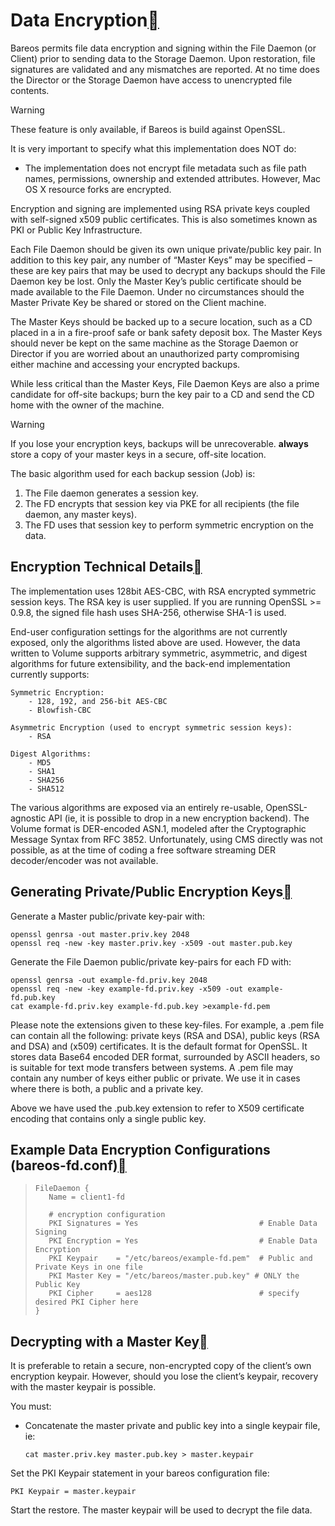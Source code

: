 # Data Encryption[](https://docs.bareos.org/master/TasksAndConcepts/DataEncryption.html#data-encryption)

 

Bareos permits file data encryption and signing within the File  Daemon (or Client) prior to sending data to the Storage Daemon. Upon  restoration, file signatures are validated and any mismatches are  reported. At no time does the Director or the Storage Daemon have access to unencrypted file contents.

Warning

These feature is only available, if Bareos is build against OpenSSL.

It is very important to specify what this implementation does NOT do:

- The implementation does not encrypt file metadata such as file  path names, permissions, ownership and extended attributes. However, Mac OS X resource forks are encrypted.

Encryption and signing are implemented using RSA private keys coupled with self-signed x509 public certificates. This is also sometimes known as PKI or Public Key Infrastructure.

Each File Daemon should be given its own unique private/public key  pair. In addition to this key pair, any number of “Master Keys” may be  specified – these are key pairs that may be used to decrypt any backups  should the File Daemon key be lost. Only the Master Key’s public  certificate should be made available to the File Daemon. Under no  circumstances should the Master Private Key be shared or stored on the  Client machine.

The Master Keys should be backed up to a secure location, such as a  CD placed in a in a fire-proof safe or bank safety deposit box. The  Master Keys should never be kept on the same machine as the Storage  Daemon or Director if you are worried about an unauthorized party  compromising either machine and accessing your encrypted backups.

While less critical than the Master Keys, File Daemon Keys are also a prime candidate for off-site backups; burn the key pair to a CD and  send the CD home with the owner of the machine.

Warning

If you lose your encryption keys, backups will be unrecoverable. **always** store a copy of your master keys in a secure, off-site location.

The basic algorithm used for each backup session (Job) is:

1. The File daemon generates a session key.
2. The FD encrypts that session key via PKE for all recipients (the file daemon, any master keys).
3. The FD uses that session key to perform symmetric encryption on the data.

## Encryption Technical Details[](https://docs.bareos.org/master/TasksAndConcepts/DataEncryption.html#encryption-technical-details)



The implementation uses 128bit AES-CBC, with RSA encrypted symmetric  session keys. The RSA key is user supplied. If you are running OpenSSL  >= 0.9.8, the signed file hash uses SHA-256, otherwise SHA-1 is used.

End-user configuration settings for the algorithms are not currently  exposed, only the algorithms listed above are used. However, the data  written to Volume supports arbitrary symmetric, asymmetric, and digest  algorithms for future extensibility, and the back-end implementation  currently supports:

```
Symmetric Encryption:
    - 128, 192, and 256-bit AES-CBC
    - Blowfish-CBC

Asymmetric Encryption (used to encrypt symmetric session keys):
    - RSA

Digest Algorithms:
    - MD5
    - SHA1
    - SHA256
    - SHA512
```

The various algorithms are exposed via an entirely re-usable,  OpenSSL-agnostic API (ie, it is possible to drop in a new encryption  backend). The Volume format is DER-encoded ASN.1, modeled after the  Cryptographic Message Syntax from RFC 3852. Unfortunately, using CMS  directly was not possible, as at the time of coding a free software  streaming DER decoder/encoder was not available.

## Generating Private/Public Encryption Keys[](https://docs.bareos.org/master/TasksAndConcepts/DataEncryption.html#generating-private-public-encryption-keys)



Generate a Master public/private key-pair with:

```
openssl genrsa -out master.priv.key 2048
openssl req -new -key master.priv.key -x509 -out master.pub.key
```

Generate the File Daemon public/private key-pairs for each FD with:

```
openssl genrsa -out example-fd.priv.key 2048
openssl req -new -key example-fd.priv.key -x509 -out example-fd.pub.key
cat example-fd.priv.key example-fd.pub.key >example-fd.pem
```

Please note the extensions given to these key-files. For example, a .pem file  can contain all the following: private keys (RSA and DSA), public keys  (RSA and DSA) and (x509) certificates. It is the default format for  OpenSSL. It stores data Base64 encoded DER format, surrounded by ASCII  headers, so is suitable for text mode transfers between systems. A .pem  file may contain any number of keys either public or private. We use it  in cases where there is both, a public and a private key.

Above we have used the .pub.key extension to refer to X509 certificate encoding that contains only a single public key.

## Example Data Encryption Configurations (bareos-fd.conf)[](https://docs.bareos.org/master/TasksAndConcepts/DataEncryption.html#example-data-encryption-configurations-bareos-fd-conf)



> ```
> FileDaemon {
>    Name = client1-fd
> 
>    # encryption configuration
>    PKI Signatures = Yes                           # Enable Data Signing
>    PKI Encryption = Yes                           # Enable Data Encryption
>    PKI Keypair    = "/etc/bareos/example-fd.pem"  # Public and Private Keys in one file
>    PKI Master Key = "/etc/bareos/master.pub.key" # ONLY the Public Key
>    PKI Cipher     = aes128                        # specify desired PKI Cipher here
> }
> ```

## Decrypting with a Master Key[](https://docs.bareos.org/master/TasksAndConcepts/DataEncryption.html#decrypting-with-a-master-key)

 

It is preferable to retain a secure, non-encrypted copy of the  client’s own encryption keypair. However, should you lose the client’s  keypair, recovery with the master keypair is possible.

You must:

- Concatenate the master private and public key into a single keypair file, ie:

  ```
  cat master.priv.key master.pub.key > master.keypair
  ```

Set the PKI Keypair statement in your bareos configuration file:

```
PKI Keypair = master.keypair
```

Start the restore. The master keypair will be used to decrypt the file data.